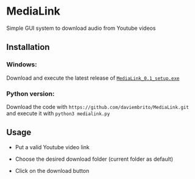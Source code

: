# **MediaLink**

Simple GUI system to download audio from Youtube videos

## **Installation**

### **Windows:** 
Download and execute the latest release of [`MediaLink_0.1_setup.exe`](https://github.com/daviembrito/MediaLink/releases/download/v0.1.0/MediaLink_0.1_setup.exe)

### **Python version:**

Download the code with `https://github.com/daviembrito/MediaLink.git` and execute it with `python3 medialink.py`

## **Usage**

* Put a valid Youtube video link

* Choose the desired download folder (current folder as default)

* Click on the download button
